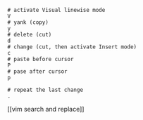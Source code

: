 ```shell
# activate Visual linewise mode
V
# yank (copy)
y
# delete (cut)
d
# change (cut, then activate Insert mode)
c
# paste before cursor
P
# pase after cursor
p

# repeat the last change
.
```
 [[vim search and replace]]
